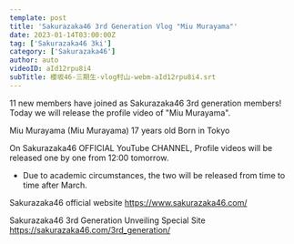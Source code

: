 ```yaml
---
template: post
title: 'Sakurazaka46 3rd Generation Vlog "Miu Murayama"'
date: 2023-01-14T03:00:00Z
tag: ['Sakurazaka46 3ki']
category: ['Sakurazaka46']
author: auto 
videoID: aId12rpu8i4
subTitle: 櫻坂46-三期生-vlog村山-webm-aId12rpu8i4.srt
---
```

11 new members have joined as Sakurazaka46 3rd generation members!
Today we will release the profile video of "Miu Murayama".

Miu Murayama
(Miu Murayama)
17 years old
Born in Tokyo

On Sakurazaka46 OFFICIAL YouTube CHANNEL,
Profile videos will be released one by one from 12:00 tomorrow.
* Due to academic circumstances, the two will be released from time to time after March.

Sakurazaka46 official website
https://www.sakurazaka46.com/

Sakurazaka46 3rd Generation Unveiling Special Site
https://sakurazaka46.com/3rd_generation/
